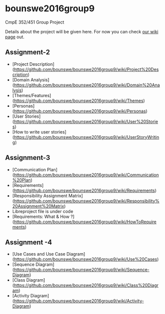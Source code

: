 # bounswe2016group9
CmpE 352/451 Group Project

Details about the project will be given here. For now you can check [our wiki page](https://github.com/bounswe/bounswe2016group9/wiki) out.

## Assignment-2

+    [Project Description] (https://github.com/bounswe/bounswe2016group9/wiki/Project%20Description)
+    [Domain Analysis] (https://github.com/bounswe/bounswe2016group9/wiki/Domain%20Analysis)
+    [Themes/Features] (https://github.com/bounswe/bounswe2016group9/wiki/Themes)
+    [Personas] (https://github.com/bounswe/bounswe2016group9/wiki/Personas)
+    [User Stories] (https://github.com/bounswe/bounswe2016group9/wiki/User%20Stories)
+    [How to write user stories] (https://github.com/bounswe/bounswe2016group9/wiki/UserStoryWriting)


## Assignment-3 
+    [Communication Plan] (https://github.com/bounswe/bounswe2016group9/wiki/Communication%20Plan)
+    [Requirements] (https://github.com/bounswe/bounswe2016group9/wiki/Requirements)
+    [Responsibility Assignment Matrix] (https://github.com/bounswe/bounswe2016group9/wiki/Responsibility%20Assignment%20Matrix)
+    Libreproject file is under code 
+    [Requirements: What & How ?] (https://github.com/bounswe/bounswe2016group9/wiki/HowToRequirements)

## Assignment -4
+    [Use Cases and Use Case Diagram] (https://github.com/bounswe/bounswe2016group9/wiki/Use%20Cases)
+    [Sequence Diagram] (https://github.com/bounswe/bounswe2016group9/wiki/Sequence-Diagram)
+    [Class Diagram] (https://github.com/bounswe/bounswe2016group9/wiki/Class%20Diagram)
+    [Activity Diagram] (https://github.com/bounswe/bounswe2016group9/wiki/Activity-Diagram)
